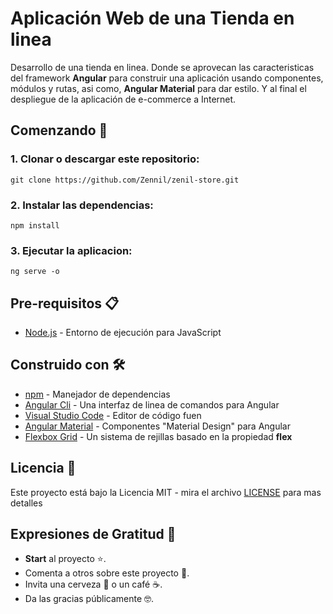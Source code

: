 # Aplicación Web de una Tienda en linea

Desarrollo de una tienda en linea. Donde se aprovecan las caracteristicas del framework **Angular** para construir una aplicación usando componentes, módulos y rutas, asi como, **Angular Material** para dar estilo.
Y al final el despliegue de la aplicación de e-commerce a Internet.

## Comenzando 🚀

### 1. Clonar o descargar este repositorio:

```
git clone https://github.com/Zennil/zenil-store.git
```

### 2. Instalar las dependencias:

```
npm install
```

### 3. Ejecutar la aplicacion:

```
ng serve -o
```

## Pre-requisitos 📋

 * [Node.js](https://nodejs.org/es/) - Entorno de ejecución para JavaScript

## Construido con 🛠️

* [npm](https://www.npmjs.com/) - Manejador de dependencias
* [Angular Cli](https://cli.angular.io/) - Una interfaz de linea de comandos para Angular
* [Visual Studio Code](https://code.visualstudio.com/) - Editor de código fuen
* [Angular Material](https://material.angular.io/) - Componentes "Material Design" para Angular
* [Flexbox Grid](http://flexboxgrid.com/) - Un sistema de rejillas basado en la propiedad **flex**

## Licencia 📄

Este proyecto está bajo la Licencia MIT - mira el archivo [LICENSE](LICENSE) para mas detalles

## Expresiones de Gratitud 🎁

* **Start** al proyecto ⭐.
* Comenta a otros sobre este proyecto 📢.
* Invita una cerveza 🍺 o un café ☕.
* Da las gracias públicamente 🤓.
